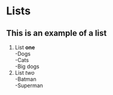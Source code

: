 # Lists  
## This is an example of a list  
1. List **one**  
  -Dogs  
  -Cats  
  -Big dogs  
2. List *two*  
  -Batman  
  -Superman  
